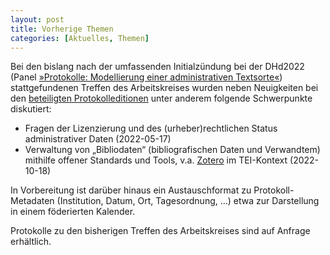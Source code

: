 ```yaml
---
layout: post
title: Vorherige Themen
categories: [Aktuelles, Themen]
---
```


Bei den bislang nach der umfassenden Initialzündung bei der DHd2022 (Panel [»Protokolle: Modellierung einer administrativen Textsorte«](https://www.dhd2022.de/programm-events/11-03-freitag/)) stattgefundenen Treffen des Arbeitskreises wurden neben Neuigkeiten bei den [beteiligten Protokolleditionen](ueber-uns#mitglieder) unter anderem folgende Schwerpunkte diskutiert: 

- Fragen der Lizenzierung und des (urheber)rechtlichen Status administrativer Daten (2022-05-17)
- Verwaltung von „Bibliodaten“ (bibliografischen Daten und Verwandtem) mithilfe offener Standards und Tools, v.a. [Zotero](https://zotero.org) im TEI-Kontext (2022-10-18)

In Vorbereitung ist darüber hinaus ein Austauschformat zu Protokoll-Metadaten (Institution, Datum, Ort, Tagesordnung, …) etwa zur Darstellung in einem föderierten Kalender. 

Protokolle zu den bisherigen Treffen des Arbeitskreises sind auf Anfrage erhältlich. 

